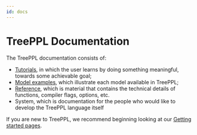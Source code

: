 ```yaml
---
id: docs
---
```


# TreePPL Documentation

The TreePPL documentation consists of:

 - [Tutorials](docs/tutorials), in which the user learns by doing something meaningful, towards some achievable goal;
 - [Model examples](docs/examples), which illustrate each model available in TreePPL;
  - [Reference](docs/reference), which is material that contains the technical details of functions, compiler flags, options, etc.
  - System, which is documentation for the people who would like to develop the TreePPL language itself

If you are new to TreePPL, we recommend beginning looking at our [Getting started pages](getting-started/getting-started).